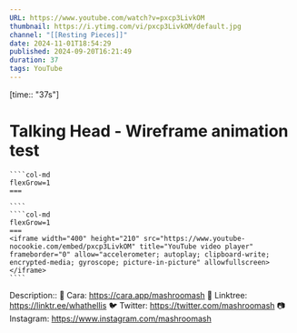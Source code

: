 ```yaml
---
URL: https://www.youtube.com/watch?v=pxcp3LivkOM
thumbnail: https://i.ytimg.com/vi/pxcp3LivkOM/default.jpg
channel: "[[Resting Pieces]]"
date: 2024-11-01T18:54:29
published: 2024-09-20T16:21:49
duration: 37
tags: YouTube
---
```

[time:: "37s"]
# Talking Head - Wireframe animation test
`````col
````col-md
flexGrow=1
===
 
````
````col-md
flexGrow=1
===
<iframe width="400" height="210" src="https://www.youtube-nocookie.com/embed/pxcp3LivkOM" title="YouTube video player" frameborder="0" allow="accelerometer; autoplay; clipboard-write; encrypted-media; gyroscope; picture-in-picture" allowfullscreen></iframe>
````
`````
Description:: 💖 Cara: https://cara.app/mashroomash
🌱 Linktree: https://linktr.ee/whathellis
🐦 Twitter: https://twitter.com/mashroomash
📷 Instagram: https://www.instagram.com/mashroomash
